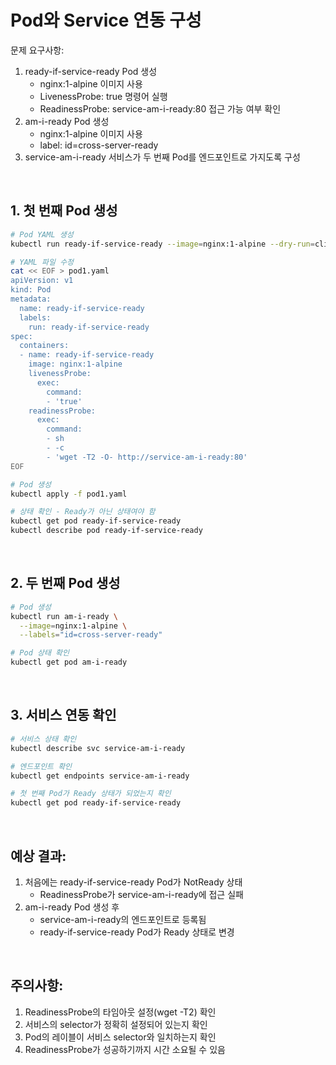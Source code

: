 # Pod와 Service 연동 구성

문제 요구사항:
1. ready-if-service-ready Pod 생성
   - nginx:1-alpine 이미지 사용
   - LivenessProbe: true 명령어 실행
   - ReadinessProbe: service-am-i-ready:80 접근 가능 여부 확인
2. am-i-ready Pod 생성
   - nginx:1-alpine 이미지 사용
   - label: id=cross-server-ready
3. service-am-i-ready 서비스가 두 번째 Pod를 엔드포인트로 가지도록 구성

<br/>

## 1. 첫 번째 Pod 생성
```bash
# Pod YAML 생성
kubectl run ready-if-service-ready --image=nginx:1-alpine --dry-run=client -o yaml > pod1.yaml

# YAML 파일 수정
cat << EOF > pod1.yaml
apiVersion: v1
kind: Pod
metadata:
  name: ready-if-service-ready
  labels:
    run: ready-if-service-ready
spec:
  containers:
  - name: ready-if-service-ready
    image: nginx:1-alpine
    livenessProbe:
      exec:
        command:
        - 'true'
    readinessProbe:
      exec:
        command:
        - sh
        - -c
        - 'wget -T2 -O- http://service-am-i-ready:80'
EOF

# Pod 생성
kubectl apply -f pod1.yaml

# 상태 확인 - Ready가 아닌 상태여야 함
kubectl get pod ready-if-service-ready
kubectl describe pod ready-if-service-ready
```

<br/>

## 2. 두 번째 Pod 생성
```bash
# Pod 생성
kubectl run am-i-ready \
  --image=nginx:1-alpine \
  --labels="id=cross-server-ready"

# Pod 상태 확인
kubectl get pod am-i-ready
```

<br/>

## 3. 서비스 연동 확인
```bash
# 서비스 상태 확인
kubectl describe svc service-am-i-ready

# 엔드포인트 확인
kubectl get endpoints service-am-i-ready

# 첫 번째 Pod가 Ready 상태가 되었는지 확인
kubectl get pod ready-if-service-ready
```

<br/>

## 예상 결과:
1. 처음에는 ready-if-service-ready Pod가 NotReady 상태
   - ReadinessProbe가 service-am-i-ready에 접근 실패
2. am-i-ready Pod 생성 후
   - service-am-i-ready의 엔드포인트로 등록됨
   - ready-if-service-ready Pod가 Ready 상태로 변경

<br/>

## 주의사항:
1. ReadinessProbe의 타임아웃 설정(wget -T2) 확인
2. 서비스의 selector가 정확히 설정되어 있는지 확인
3. Pod의 레이블이 서비스 selector와 일치하는지 확인
4. ReadinessProbe가 성공하기까지 시간 소요될 수 있음
